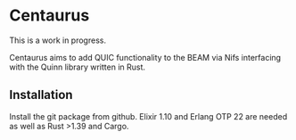 # Centaurus

This is a work in progress.

Centaurus aims to add QUIC functionality to the BEAM via Nifs interfacing with the Quinn library written in Rust.

## Installation

Install the git package from github. Elixir 1.10 and Erlang OTP 22 are needed as well as Rust >1.39 and Cargo.

